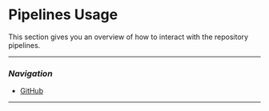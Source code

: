 # Pipelines Usage

This section gives you an overview of how to interact with the repository pipelines.

---
### _Navigation_
- [GitHub](#...)
---
